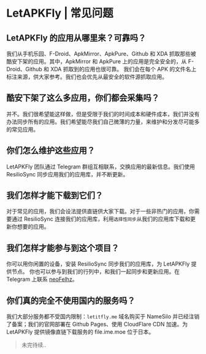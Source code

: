 # LetAPKFly | 常见问题

## LetAPKFly 的应用从哪里来？可靠吗？

我们从手机乐园、F-Droid、ApkMirror、ApkPure、Github 和 XDA 抓取那些被酷安下架的应用。其中，ApkMirror 和 ApkPure 上的应用是完全安全的，从 F-Droid、Github 和 XDA 抓取到的应用也很可靠。
我们会在每个 APK 的文件名上标注来源，供大家参考。我们也会优先从最安全的软件源抓取应用。

## 酷安下架了这么多应用，你们都会采集吗？

并不。我们很希望能这样做，但是受限于我们的时间成本和硬件成本，我们并没有办法同步所有的应用。我们希望能尽我们自己微薄的力量，来维护和分发尽可能多的常见应用。

## 你们怎么维护这些应用？

LetAPKFly 团队通过 Telegram 群组互相联系，交换应用的最新信息。我们使用 ResilioSync 同步应用我们的应用库，并不断更新。

## 我们怎样才能下载到它们？

对于常见的应用，我们会设法提供直链供大家下载。对于一些非热门的应用，你需要通过 ResilioSync 连接我们的应用库，利用`选择性同步`从我们的应用库下载和更新你想要的应用。

## 我们怎样才能参与到这个项目？

你可以用你闲置的设备，安装 ResilioSync 同步我们的应用库，为 LetAPKFly 提供节点。
你也可以参与到我们的行列中，和我们一起同步和更新应用。在 Telegram 上联系 [neoFelhz](https://telegram.me/neoFelhz)。

## 你们真的完全不使用国内的服务吗？

我们大部分服务都不受国内限制：`letitfly.me` 域名购买于 NameSilo 并已经注销了备案；我们的官网部署在 Github Pages、使用 CloudFlare CDN 加速。为 LetAPKFly 提供镜像直链下载服务的 file.ime.moe 位于日本。

> 未完待续..
